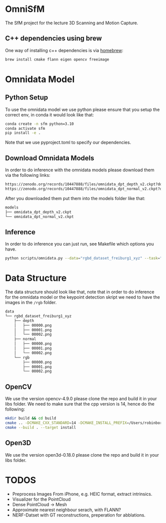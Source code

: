 # OmniSfM
The SfM project for the lecture 3D Scanning and Motion Capture.

## C++ dependencies using brew

One way of installing c++ dependencies is via [homebrew](https://brew.sh/):

```bash
brew install cmake flann eigen opencv freeimage
```

# Omnidata Model

## Python Setup

To use the omnidata model we use python please ensure that you setup the correct env, in conda it would look like that:

```bash
conda create -n sfm python=3.10        
conda activate sfm
pip install -e .
```

Note that we use pyproject.toml to specify our dependencies.

## Download Omnidata Models

In order to do inference with the omnidata models please download them via the following links:

```bash
https://zenodo.org/records/10447888/files/omnidata_dpt_depth_v2.ckpt?download=1
https://zenodo.org/records/10447888/files/omnidata_dpt_normal_v2.ckpt?download=1
```

After you downloaded them put them into the models folder like that:

```bash
models
├── omnidata_dpt_depth_v2.ckpt
└── omnidata_dpt_normal_v2.ckpt
```

## Inference

In order to do inference you can just run, see Makefile which options you have.

```bash
python scripts/omnidata.py --data="rgbd_dataset_freiburg1_xyz" --task="depth"
```

# Data Structure
The data structure should look like that, note that in order to do inference for the omnidata model or the keypoint detection skript we need to have the images in the `/rgb` folder.

```bash
data
└── rgbd_dataset_freiburg1_xyz
    ├── depth
    │   ├── 00000.png
    │   ├── 00001.png
    │   └── 00002.png
    ├── normal
    │   ├── 00000.png
    │   ├── 00001.png
    │   └── 00002.png
    └── rgb
        ├── 00000.png
        ├── 00001.png
        └── 00002.png
```


## OpenCV

We use the version opencv-4.9.0 please clone the repo and build it in your libs folder.
We need to make sure that the cpp version is 14, hence do the following:


```bash
mkdir build && cd build 
cmake .. -DCMAKE_CXX_STANDARD=14 -DCMAKE_INSTALL_PREFIX=/Users/robinborth/Code/OmniSfM/libs/opencv
cmake --build . --target install
```

## Open3D

We use the version open3d-0.18.0 please clone the repo and build it in your libs folder.


# TODOS
- Preprocess Images From iPhone, e.g. HEIC format, extract intrinsics.
- Visualizer for the PointCloud 
- Dense PointCloud -> Mesh 
- Approximate nearest neighbour serach, with FLANN?
- NERF-Datset with GT reconstructions, preperation for abblations.

